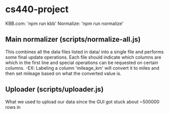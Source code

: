 # cs440-project

  KBB.com:  'npm run kbb'
Normalize:  'npm run normalize'

## Main normalizer (scripts/normalize-all.js)
This combines all the data files listed in data/ into a single file and performs some final update operations. 
Each file should indicate which columns are which in the first line and special operations can be requested on certain columns.
  -EX: Labeling a column 'mileage_km' will convert it to miles and then set mileage based on what the converted value is. 
  
## Uploader (scripts/uploader.js)
What we used to upload our data since the GUI got stuck about ~500000 rows in

